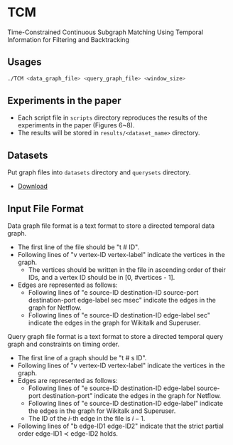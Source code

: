 # TCM
Time-Constrained Continuous Subgraph Matching Using Temporal Information for Filtering and Backtracking

## Usages
```bash
./TCM <data_graph_file> <query_graph_file> <window_size>
```

## Experiments in the paper
- Each script file in `scripts` directory reproduces the results of the experiments in the paper (Figures 6~8).
- The results will be stored in `results/<dataset_name>` directory.

## Datasets
Put graph files into `datasets` directory and `querysets` directory.
- [Download](https://drive.google.com/drive/folders/1JCfeZFjAQT8_2jwrFexCiOSJarVSI0GQ?usp=sharing)

## Input File Format
Data graph file format is a text format to store a directed temporal data graph.
- The first line of the file should be "t # ID".
- Following lines of "v vertex-ID vertex-label" indicate the vertices in the graph.
  - The vertices should be written in the file in ascending order of their IDs, and a vertex ID should be in [0, #vertices - 1].
- Edges are represented as follows:
  - Following lines of "e source-ID destination-ID source-port destination-port edge-label sec msec" indicate the edges in the graph for Netflow.
  - Following lines of "e source-ID destination-ID edge-label sec" indicate the edges in the graph for Wikitalk and Superuser.

Query graph file format is a text format to store a directed temporal query graph and constraints on timing order.
- The first line of a graph should be "t # s ID".
- Following lines of "v vertex-ID vertex-label" indicate the vertices in the graph.
- Edges are represented as follows:
  - Following lines of "e source-ID destination-ID edge-label source-port destination-port" indicate the edges in the graph for Netflow.
  - Following lines of "e source-ID destination-ID edge-label" indicate the edges in the graph for Wikitalk and Superuser.
  - The ID of the $i$-th edge in the file is $i-1$.
- Following lines of "b edge-ID1 edge-ID2" indicate that the strict partial order edge-ID1 $\prec$ edge-ID2 holds.
